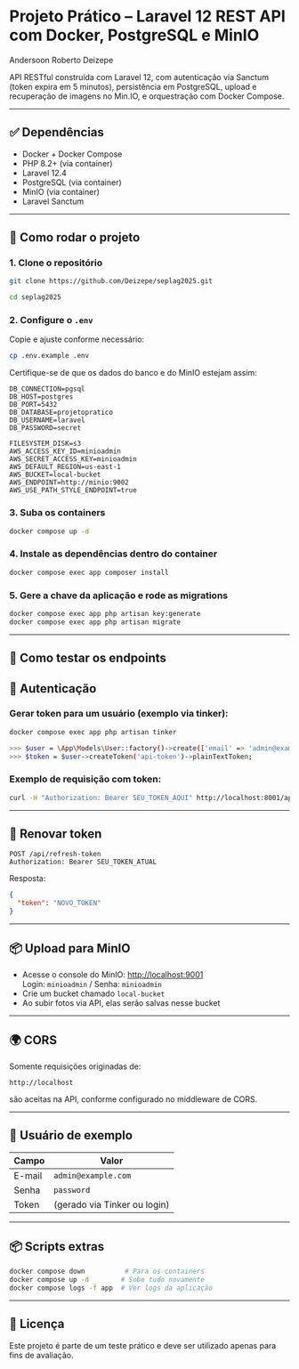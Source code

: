 
# Projeto Prático – Laravel 12 REST API com Docker, PostgreSQL e MinIO

Andersoon Roberto Deizepe

API RESTful construída com Laravel 12, com autenticação via Sanctum (token expira em 5 minutos), persistência em PostgreSQL, upload e recuperação de imagens no Min.IO, e orquestração com Docker Compose.

---

## ✅ Dependências

- Docker + Docker Compose
- PHP 8.2+ (via container)
- Laravel 12.4
- PostgreSQL (via container)
- MinIO (via container)
- Laravel Sanctum

---

## 🚀 Como rodar o projeto

### 1. Clone o repositório

```bash
git clone https://github.com/Deizepe/seplag2025.git

cd seplag2025
```

### 2. Configure o `.env`

Copie e ajuste conforme necessário:

```bash
cp .env.example .env
```

Certifique-se de que os dados do banco e do MinIO estejam assim:

```dotenv
DB_CONNECTION=pgsql
DB_HOST=postgres
DB_PORT=5432
DB_DATABASE=projetopratico
DB_USERNAME=laravel
DB_PASSWORD=secret

FILESYSTEM_DISK=s3
AWS_ACCESS_KEY_ID=minioadmin
AWS_SECRET_ACCESS_KEY=minioadmin
AWS_DEFAULT_REGION=us-east-1
AWS_BUCKET=local-bucket
AWS_ENDPOINT=http://minio:9002
AWS_USE_PATH_STYLE_ENDPOINT=true
```

### 3. Suba os containers

```bash
docker compose up -d
```

### 4. Instale as dependências dentro do container

```bash
docker compose exec app composer install
```

### 5. Gere a chave da aplicação e rode as migrations

```bash
docker compose exec app php artisan key:generate
docker compose exec app php artisan migrate
```

---

## 🧪 Como testar os endpoints



## 🔐 Autenticação

### Gerar token para um usuário (exemplo via tinker):

```bash
docker compose exec app php artisan tinker

>>> $user = \App\Models\User::factory()->create(['email' => 'admin@example.com', 'password' => bcrypt('password')]);
>>> $token = $user->createToken('api-token')->plainTextToken;
```

### Exemplo de requisição com token:

```bash
curl -H "Authorization: Bearer SEU_TOKEN_AQUI" http://localhost:8001/api/servidores
```

---

## 🔁 Renovar token

```http
POST /api/refresh-token
Authorization: Bearer SEU_TOKEN_ATUAL
```

Resposta:

```json
{
  "token": "NOVO_TOKEN"
}
```

---

## 📦 Upload para MinIO

- Acesse o console do MinIO: [http://localhost:9001](http://localhost:9001)  
  Login: `minioadmin` / Senha: `minioadmin`
- Crie um bucket chamado `local-bucket`
- Ao subir fotos via API, elas serão salvas nesse bucket

---

## 🌍 CORS

Somente requisições originadas de:

```text
http://localhost
```

são aceitas na API, conforme configurado no middleware de CORS.

---

## 👤 Usuário de exemplo

| Campo     | Valor                 |
|-----------|------------------------|
| E-mail    | `admin@example.com`    |
| Senha     | `password`             |
| Token     | (gerado via Tinker ou login) |

---


## 📦 Scripts extras

```bash
docker compose down          # Para os containers
docker compose up -d        # Sobe tudo novamente
docker compose logs -f app  # Ver logs da aplicação
```

---

## 🧾 Licença

Este projeto é parte de um teste prático e deve ser utilizado apenas para fins de avaliação.
